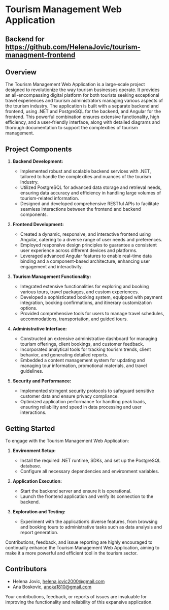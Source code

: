 # Tourism Management Web Application
## Backend for https://github.com/HelenaJovic/tourism-managment-frontend

## Overview

The Tourism Management Web Application is a large-scale project designed to revolutionize the way tourism businesses operate. It provides an all-encompassing digital platform for both tourists seeking exceptional travel experiences and tourism administrators managing various aspects of the tourism industry. The application is built with a separate backend and frontend, using .NET and PostgreSQL for the backend, and Angular for the frontend. This powerful combination ensures extensive functionality, high efficiency, and a user-friendly interface, along with detailed diagrams and thorough documentation to support the complexities of tourism management.

## Project Components

1. **Backend Development:**
   - Implemented robust and scalable backend services with .NET, tailored to handle the complexities and nuances of the tourism industry.
   - Utilized PostgreSQL for advanced data storage and retrieval needs, ensuring data accuracy and efficiency in handling large volumes of tourism-related information.
   - Designed and developed comprehensive RESTful APIs to facilitate seamless interactions between the frontend and backend components.

2. **Frontend Development:**
   - Created a dynamic, responsive, and interactive frontend using Angular, catering to a diverse range of user needs and preferences.
   - Employed responsive design principles to guarantee a consistent user experience across different devices and platforms.
   - Leveraged advanced Angular features to enable real-time data binding and a component-based architecture, enhancing user engagement and interactivity.

3. **Tourism Management Functionality:**
   - Integrated extensive functionalities for exploring and booking various tours, travel packages, and custom experiences.
   - Developed a sophisticated booking system, equipped with payment integration, booking confirmations, and itinerary customization options.
   - Provided comprehensive tools for users to manage travel schedules, accommodations, transportation, and guided tours.

4. **Administrative Interface:**
   - Constructed an extensive administrative dashboard for managing tourism offerings, client bookings, and customer feedback.
   - Incorporated analytical tools for tracking tourism trends, client behavior, and generating detailed reports.
   - Embedded a content management system for updating and managing tour information, promotional materials, and travel guidelines.

5. **Security and Performance:**
   - Implemented stringent security protocols to safeguard sensitive customer data and ensure privacy compliance.
   - Optimized application performance for handling peak loads, ensuring reliability and speed in data processing and user interactions.

## Getting Started

To engage with the Tourism Management Web Application:

1. **Environment Setup:**
   - Install the required .NET runtime, SDKs, and set up the PostgreSQL database.
   - Configure all necessary dependencies and environment variables.

2. **Application Execution:**
   - Start the backend server and ensure it is operational.
   - Launch the frontend application and verify its connection to the backend.

3. **Exploration and Testing:**
   - Experiment with the application’s diverse features, from browsing and booking tours to administrative tasks such as data analysis and report generation.

Contributions, feedback, and issue reporting are highly encouraged to continually enhance the Tourism Management Web Application, aiming to make it a more powerful and efficient tool in the tourism sector.

## Contributors

- Helena Jovic, helena.jovic2000@gmail.com
- Ana Boskovic, anoka1810@gmail.com

Your contributions, feedback, or reports of issues are invaluable for improving the functionality and reliability of this expansive application.
